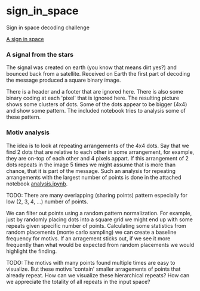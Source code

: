 # sign_in_space

Sign in space decoding challenge

[A sign in space](https://asignin.space/decode-the-message/)


### A signal from the stars

The signal was created on earth (you know that means dirt yes?) and bounced back from a satellite. Received on Earth the first part of decoding the message produced a square binary image.

There is a header and a footer that are ignored here. There is also some binary coding at each 'pixel' that is ignored here. The resulting picture shows some clusters of dots. Some of the dots appear to be bigger (4x4) and show some pattern. The included notebook tries to analysis some of these pattern.

### Motiv analysis

The idea is to look at repeating arrangements of the 4x4 dots. Say that we find 2 dots that are relative to each other in some arrangement, for example, they are on-top of each other and 4 pixels appart. If this arrangement of 2 dots repeats in the image 5 times we might assume that is more than chance, that it is part of the message. Such an analysis for repeating arrangements with the largest number of points is done in the attached notebook [analysis.ipynb](https://github.com/HaukeBartsch/sign_in_space/blob/main/analysis.ipynb).

TODO: There are many overlapping (sharing points) pattern especially for low (2, 3, 4, ...) number of points.

We can filter out points using a random pattern normalization. For example, just by randomly placing dots into a square grid we might end up with some repeats given specific number of points. Calculating some statistics from random placements (monte carlo sampling) we can create a baseline frequency for motivs. If an arragement sticks out, if we see it more frequently than what would be expected from random placements we would highlight the finding.

TODO: The motivs with many points found multiple times are easy to visualize. But these motivs 'contain' smaller arragements of points that already repeat. How can we visualize these hierarchical repeats? How can we appreciate the totality of all repeats in the input space?
